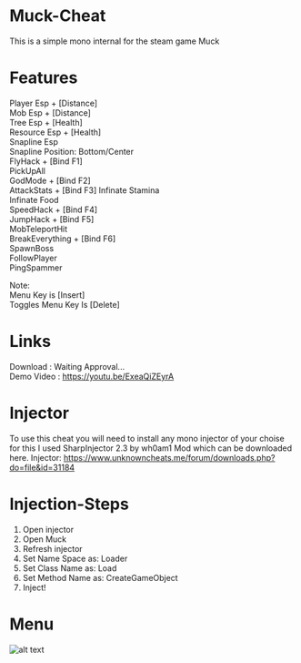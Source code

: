 # Muck-Cheat
This is a simple mono internal for the steam game Muck

# Features

Player Esp + [Distance]  
Mob Esp + [Distance]  
Tree Esp + [Health]  
Resource Esp + [Health]  
Snapline Esp  
Snapline Position: Bottom/Center  
FlyHack + [Bind F1]  
PickUpAll   
GodMode + [Bind F2]  
AttackStats + [Bind F3] 
Infinate Stamina  
Infinate Food  
SpeedHack + [Bind F4]  
JumpHack + [Bind F5]  
MobTeleportHit  
BreakEverything + [Bind F6]  
SpawnBoss   
FollowPlayer  
PingSpammer  

Note:  
Menu Key is [Insert]  
Toggles Menu Key Is [Delete]  

# Links

Download    :  Waiting Approval...  
Demo Video  :  https://youtu.be/ExeaQiZEyrA

# Injector

To use this cheat you will need to install any mono injector of your choise for this I used SharpInjector 2.3 by wh0am1 Mod which can be downloaded here. 
Injector: https://www.unknowncheats.me/forum/downloads.php?do=file&id=31184

# Injection-Steps

1. Open injector
2. Open Muck
3. Refresh injector
4. Set Name Space  as:  Loader
5. Set Class Name  as:  Load
6. Set Method Name as:  CreateGameObject
7. Inject!

# Menu

![alt text](https://github.com/Aterror2be/Muck-Cheat/blob/main/images/Screenshot%202021-06-28%20201732.png)
